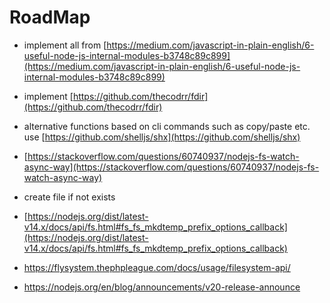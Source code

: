 # RoadMap

-   implement all from [https://medium.com/javascript-in-plain-english/6-useful-node-js-internal-modules-b3748c89c899](https://medium.com/javascript-in-plain-english/6-useful-node-js-internal-modules-b3748c89c899)

-   implement [https://github.com/thecodrr/fdir](https://github.com/thecodrr/fdir)

-   alternative functions based on cli commands such as copy/paste etc. use [https://github.com/shelljs/shx](https://github.com/shelljs/shx)

-   [https://stackoverflow.com/questions/60740937/nodejs-fs-watch-async-way](https://stackoverflow.com/questions/60740937/nodejs-fs-watch-async-way)

-   create file if not exists

-   [https://nodejs.org/dist/latest-v14.x/docs/api/fs.html#fs_fs_mkdtemp_prefix_options_callback](https://nodejs.org/dist/latest-v14.x/docs/api/fs.html#fs_fs_mkdtemp_prefix_options_callback)

-   https://flysystem.thephpleague.com/docs/usage/filesystem-api/

-   https://nodejs.org/en/blog/announcements/v20-release-announce
